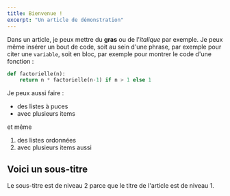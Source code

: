 ```yaml
---
title: Bienvenue !
excerpt: "Un article de démonstration"
---
```


Dans un article, je peux mettre du __gras__ ou de l'_italique_ par exemple.
Je peux même insérer un bout de code, soit au sein d'une phrase, par exemple pour citer une `variable`, soit en bloc, par exemple pour montrer le code d'une fonction :

```python
def factorielle(n):
    return n * factorielle(n-1) if n > 1 else 1
```

Je peux aussi faire :
- des listes à puces
- avec plusieurs items

et même
1. des listes ordonnées
2. avec plusieurs items aussi

## Voici un sous-titre

Le sous-titre est de niveau 2 parce que le titre de l'article est de niveau 1.
